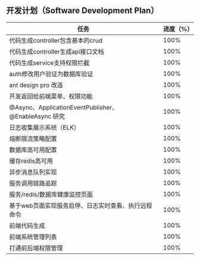 ## 开发计划（Software Development Plan）
|  任务| 进度（%） |
|--|--|
|代码生成controller包含基本的crud  | 100% |
|代码生成controller生成api接口文档  | 100% |
|代码生成service支持权限拦截  | 100%  |
|auth修改用户验证为数据库验证  | 100% |
|ant design pro 改造  | 100%  |
|开发返回给前端菜单、权限功能  | 100% |
|@Async、ApplicationEventPublisher、@EnableAsync 研究  |100%  |
|日志收集展示系统（ELK）  | 100%  |
|熔断限流策略配置  | 100%  |
|数据库高可用配置  | 100%  |
|缓存redis高可用  | 100%  |
|异步消息队列实现  | 100% |
|服务调用链路追踪  | 100%  |
|服务/redis/数据库健康监控页面  | 100%  |
|基于web页面实现服务启停、日志实时查看、执行远程命令  |100%  |
|前端代码生成  | 100%  |
|前端系统管理列表  | 100%  |
|打通前后端权限管理  | 100%  |






